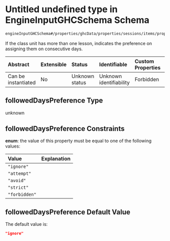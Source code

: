 # Untitled undefined type in EngineInputGHCSchema Schema

```txt
engineInputGHCSchema#/properties/ghcData/properties/sessions/items/properties/sessionSettings/properties/followedDaysPreference
```

If the class unit has more than one lesson, indicates the preference on assigning them on consecutive days.

| Abstract            | Extensible | Status         | Identifiable            | Custom Properties | Additional Properties | Access Restrictions | Defined In                                                        |
| :------------------ | :--------- | :------------- | :---------------------- | :---------------- | :-------------------- | :------------------ | :---------------------------------------------------------------- |
| Can be instantiated | No         | Unknown status | Unknown identifiability | Forbidden         | Allowed               | none                | [ghc.schema.json*](../out/ghc.schema.json "open original schema") |

## followedDaysPreference Type

unknown

## followedDaysPreference Constraints

**enum**: the value of this property must be equal to one of the following values:

| Value         | Explanation |
| :------------ | :---------- |
| `"ignore"`    |             |
| `"attempt"`   |             |
| `"avoid"`     |             |
| `"strict"`    |             |
| `"forbidden"` |             |

## followedDaysPreference Default Value

The default value is:

```json
"ignore"
```
